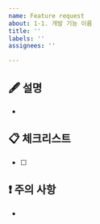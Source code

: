 ```yaml
---
name: Feature request
about: 1-1. 개발 기능 이름
title: ''
labels: ''
assignees: ''

---
```


## 🖋 설명
- 

## 📋 체크리스트
- [ ] 

## ❗ 주의 사항
-
